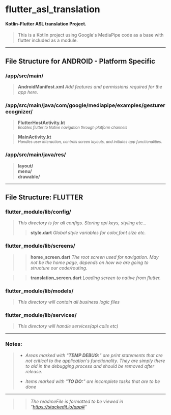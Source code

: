 
  
# flutter_asl_translation  
 
#### Kotlin-Flutter ASL translation Project.  
>This is a Kotlin project using Google's MediaPipe code as a base with flutter included as a module.  
  ___
## File Structure for ANDROID - Platform Specific  

  ### /app/src/main/
  >**AndroidManifest.xml**
  >_Add features and permissions required for the app here._ 

### /app/src/main/java/com/google/mediapipe/examples/gesturerecognizer/  
>**FlutterHostActivity.kt**  
<sub>_Enables flutter to Native navigation through platform channels_</sub>  

>**MainActivity.kt**  
<sub> _Handles user interaction, controls screen layouts, and initiates app functionalities._</sub>  
  
### /app/src/main/java/res/  
>**layout/**  
**menu/**  
**drawable/**  
  

  ___
## File Structure:  FLUTTER 
  
### flutter_module/lib/config/
> _This directory is for all configs. Storing api keys, styling etc..._  
>>**style.dart** 
>_Global style variables for color,font size etc._

### flutter_module/lib/screens/  
>>**home_screen.dart** 
_The root screen used for navigation. May not be the home page, depends on how we are going to structure our code/routing._
  
>>**translation_screen.dart** 
_Loading screen to native from flutter._

### flutter_module/lib/models/  
>_This directory will contain all business logic files_
 
  
### flutter_module/lib/services/  
>_This directory will handle services(api calls etc)_
  
  
  ___
### Notes:  
>* _Areas marked with "**TEMP DEBUG:**" are print statements that are not critical to the application's functionality. They are simply there to aid in the debugging process and should be removed after release._  
>
>* _Items marked with "**TO DO:**" are incomplete tasks that are to be done_  
___
> > _The readmeFile is formatted to be viewed in "https://stackedit.io/app#"_